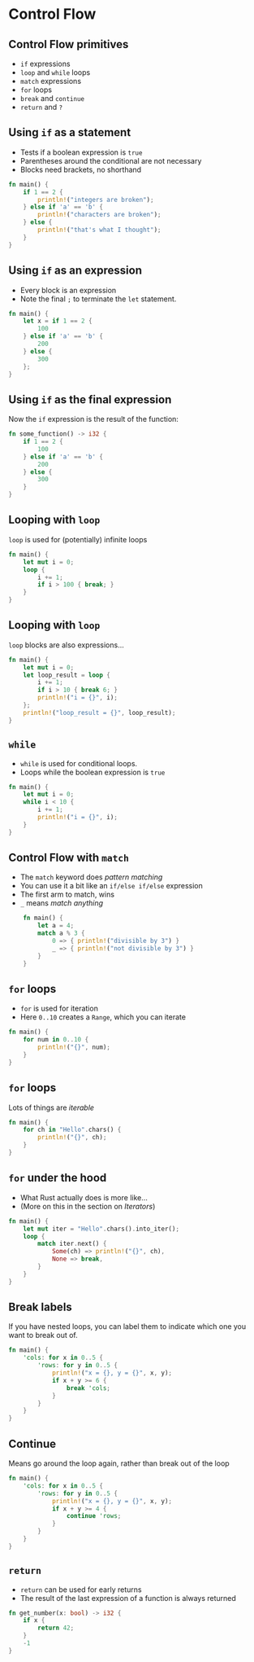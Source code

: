 # Control Flow

## Control Flow primitives

- `if` expressions
- `loop` and `while` loops
- `match` expressions
- `for` loops
- `break` and `continue`
- `return` and `?`

## Using `if` as a statement

- Tests if a boolean expression is `true`
- Parentheses around the conditional are not necessary
- Blocks need brackets, no shorthand

```rust []
fn main() {
    if 1 == 2 {
        println!("integers are broken");
    } else if 'a' == 'b' {
        println!("characters are broken");
    } else {
        println!("that's what I thought");
    }
}
```

## Using `if` as an expression

- Every block is an expression
- Note the final `;` to terminate the `let` statement.

```rust []
fn main() {
    let x = if 1 == 2 {
        100
    } else if 'a' == 'b' {
        200
    } else {
        300
    };
}
```

## Using `if` as the final expression

Now the `if` expression is the result of the function:

```rust []
fn some_function() -> i32 {
    if 1 == 2 {
        100
    } else if 'a' == 'b' {
        200
    } else {
        300
    }
}
```

## Looping with `loop`

`loop` is used for (potentially) infinite loops

```rust []
fn main() {
    let mut i = 0;
    loop {
        i += 1;
        if i > 100 { break; }
    }
}
```

## Looping with `loop`

`loop` blocks are also expressions...

```rust []
fn main() {
    let mut i = 0;
    let loop_result = loop {
        i += 1;
        if i > 10 { break 6; }
        println!("i = {}", i);
    };
    println!("loop_result = {}", loop_result);
}
```

## `while`

- `while` is used for conditional loops.
- Loops while the boolean expression is `true`

```rust []
fn main() {
    let mut i = 0;
    while i < 10 {
        i += 1;
        println!("i = {}", i);
    }
}
```

## Control Flow with `match`

- The `match` keyword does *pattern matching*
- You can use it a bit like an `if/else if/else` expression
- The first arm to match, wins
- `_` means *match anything*

```rust []
    fn main() {
        let a = 4;
        match a % 3 {
            0 => { println!("divisible by 3") }
            _ => { println!("not divisible by 3") }
        }
    }
```

## `for` loops

- `for` is used for iteration
- Here `0..10` creates a `Range`, which you can iterate

```rust []
fn main() {
    for num in 0..10 {
        println!("{}", num);
    }
}
```

## `for` loops

Lots of things are *iterable*

```rust []
fn main() {
    for ch in "Hello".chars() {
        println!("{}", ch);
    }
}
```

## `for` under the hood

- What Rust actually does is more like...
- (More on this in the section on *Iterators*)

```rust []
fn main() {
    let mut iter = "Hello".chars().into_iter();
    loop {
        match iter.next() {
            Some(ch) => println!("{}", ch),
            None => break,
        }
    }
}
```

## Break labels

If you have nested loops, you can label them to indicate which one you want to break out of.

```rust []
fn main() {
    'cols: for x in 0..5 {
        'rows: for y in 0..5 {
            println!("x = {}, y = {}", x, y);
            if x + y >= 6 {
                break 'cols;
            }
        }
    }
}
```

## Continue

Means go around the loop again, rather than break out of the loop

```rust []
fn main() {
    'cols: for x in 0..5 {
        'rows: for y in 0..5 {
            println!("x = {}, y = {}", x, y);
            if x + y >= 4 {
                continue 'rows;
            }
        }
    }
}
```

## `return`

- `return` can be used for early returns
- The result of the last expression of a function is always returned

```rust []
fn get_number(x: bool) -> i32 {
    if x {
        return 42;
    }
    -1
}
```
